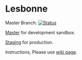 # Lesbonne 

Master Branch: [![Status](https://circleci.com/gh/Yuchengw/Lesbonne.svg?style=shield&circle-token=0fdc76abb916186ee823d87f74fed83ff7f1d109)](https://circleci.com/gh/Yuchengw/Lesbonne)

[Master](https://github.com/Yuchengw/Lesbonne) for development sandbox.

[Staging](https://github.com/Yuchengw/Lesbonne/tree/staging) for production.

Instructions, Please use [wiki page](https://github.com/Yuchengw/Lesbonne/wiki).
